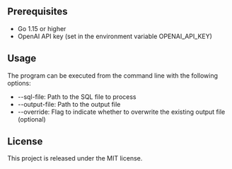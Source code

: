 

## Prerequisites
- Go 1.15 or higher
- OpenAI API key (set in the environment variable OPENAI_API_KEY)
## Usage
The program can be executed from the command line with the following options:
- --sql-file: Path to the SQL file to process
- --output-file: Path to the output file
- --override: Flag to indicate whether to overwrite the existing output file (optional)
## License
This project is released under the MIT license.
